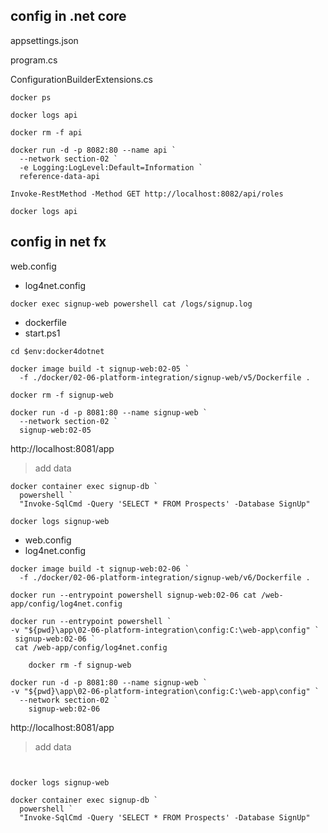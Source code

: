 

## config in .net core

appsettings.json

program.cs

ConfigurationBuilderExtensions.cs

```
docker ps

docker logs api

docker rm -f api

docker run -d -p 8082:80 --name api `
  --network section-02 `
  -e Logging:LogLevel:Default=Information `
  reference-data-api
  ```

```
Invoke-RestMethod -Method GET http://localhost:8082/api/roles
```

```
docker logs api
```

## config in net fx

web.config

- log4net.config

```
docker exec signup-web powershell cat /logs/signup.log
```


- dockerfile
- start.ps1

```
cd $env:docker4dotnet

docker image build -t signup-web:02-05 `
  -f ./docker/02-06-platform-integration/signup-web/v5/Dockerfile .

docker rm -f signup-web

docker run -d -p 8081:80 --name signup-web `
  --network section-02 `
  signup-web:02-05
```

http://localhost:8081/app

> add data

```
docker container exec signup-db `
  powershell `
  "Invoke-SqlCmd -Query 'SELECT * FROM Prospects' -Database SignUp"

docker logs signup-web
```


- web.config
- log4net.config

```
docker image build -t signup-web:02-06 `
  -f ./docker/02-06-platform-integration/signup-web/v6/Dockerfile .

docker run --entrypoint powershell signup-web:02-06 cat /web-app/config/log4net.config

docker run --entrypoint powershell `
-v "${pwd}\app\02-06-platform-integration\config:C:\web-app\config" `
 signup-web:02-06 `
 cat /web-app/config/log4net.config
```


```
    docker rm -f signup-web

docker run -d -p 8081:80 --name signup-web `
-v "${pwd}\app\02-06-platform-integration\config:C:\web-app\config" `
  --network section-02 `
    signup-web:02-06
```



http://localhost:8081/app

> add data

```


docker logs signup-web

docker container exec signup-db `
  powershell `
  "Invoke-SqlCmd -Query 'SELECT * FROM Prospects' -Database SignUp"
```